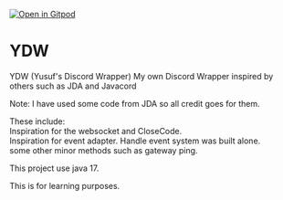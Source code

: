 [![Open in Gitpod](https://gitpod.io/button/open-in-gitpod.svg)](https://gitpod.io/#https://github.com/RealYusufIsmail/YDW)

# YDW
YDW (Yusuf's Discord Wrapper) My own Discord Wrapper inspired by others such as JDA and Javacord

Note: I have used some code from JDA so all credit goes for them.

These include:
<br>
Inspiration for the websocket and CloseCode.
<br>
Inspiration for event adapter. Handle event system was built alone.
<br>
some other minor methods such as gateway ping.


This project use java 17.

This is for learning purposes.

